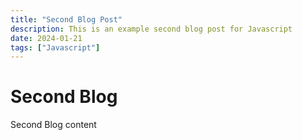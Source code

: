```yaml
---
title: "Second Blog Post"
description: This is an example second blog post for Javascript
date: 2024-01-21
tags: ["Javascript"]
---
```


# Second Blog

Second Blog content